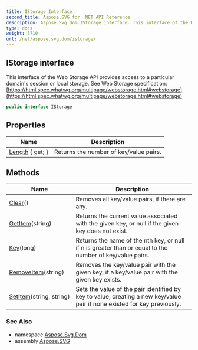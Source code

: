 ```yaml
---
title: IStorage Interface
second_title: Aspose.SVG for .NET API Reference
description: Aspose.Svg.Dom.IStorage interface. This interface of the Web Storage API provides access to a particular domains session or local storage. See Web Storage specification https//html.spec.whatwg.org/multipage/webstorage.htmlwebstorage
type: docs
weight: 3710
url: /net/aspose.svg.dom/istorage/
---
```

## IStorage interface

This interface of the Web Storage API provides access to a particular domain's session or local storage. See Web Storage specification: [https://html.spec.whatwg.org/multipage/webstorage.html#webstorage](https://html.spec.whatwg.org/multipage/webstorage.html#webstorage)

```csharp
public interface IStorage
```

## Properties

| Name | Description |
| --- | --- |
| [Length](../../aspose.svg.dom/istorage/length/) { get; } | Returns the number of key/value pairs. |

## Methods

| Name | Description |
| --- | --- |
| [Clear](../../aspose.svg.dom/istorage/clear/)() | Removes all key/value pairs, if there are any. |
| [GetItem](../../aspose.svg.dom/istorage/getitem/)(string) | Returns the current value associated with the given key, or null if the given key does not exist. |
| [Key](../../aspose.svg.dom/istorage/key/)(long) | Returns the name of the nth key, or null if n is greater than or equal to the number of key/value pairs. |
| [RemoveItem](../../aspose.svg.dom/istorage/removeitem/)(string) | Removes the key/value pair with the given key, if a key/value pair with the given key exists. |
| [SetItem](../../aspose.svg.dom/istorage/setitem/)(string, string) | Sets the value of the pair identified by key to value, creating a new key/value pair if none existed for key previously. |

### See Also

* namespace [Aspose.Svg.Dom](../../aspose.svg.dom/)
* assembly [Aspose.SVG](../../)
